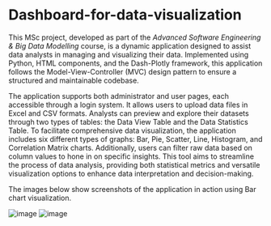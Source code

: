 # Dashboard-for-data-visualization
This MSc project, developed as part of the <i>Advanced Software Engineering & Big Data Modelling</i> course, is a dynamic application designed to assist data analysts in managing and visualizing their data. Implemented using Python, HTML components, and the Dash-Plotly framework, this application follows the Model-View-Controller (MVC) design pattern to ensure a structured and maintainable codebase.

The application supports both administrator and user pages, each accessible through a login system. It allows users to upload data files in Excel and CSV formats. Analysts can preview and explore their datasets through two types of tables: the Data View Table and the Data Statistics Table. To facilitate comprehensive data visualization, the application includes six different types of graphs: Bar, Pie, Scatter, Line, Histogram, and Correlation Matrix charts. Additionally, users can filter raw data based on column values to hone in on specific insights. This tool aims to streamline the process of data analysis, providing both statistical metrics and versatile visualization options to enhance data interpretation and decision-making.

The images below show screenshots of the application in action using Bar chart visualization.

![image](https://github.com/user-attachments/assets/906ff7f5-4273-4850-9f61-2084bdb88214)
![image](https://github.com/user-attachments/assets/1070b451-4683-4d23-83b5-c9e933e4f157)

